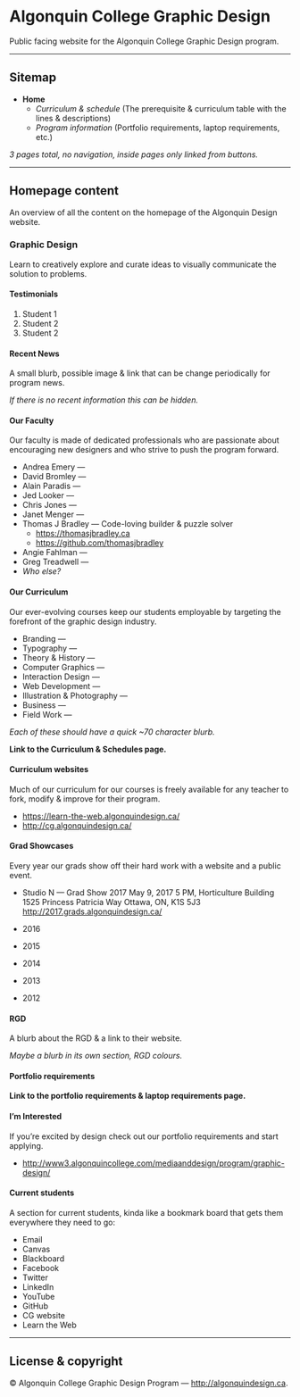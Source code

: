 # Algonquin College Graphic Design

Public facing website for the Algonquin College Graphic Design program.

---

## Sitemap

- **Home**
  - *Curriculum & schedule*
    (The prerequisite & curriculum table with the lines & descriptions)
  - *Program information*
    (Portfolio requirements, laptop requirements, etc.)

*3 pages total, no navigation, inside pages only linked from buttons.*

---

## Homepage content

An overview of all the content on the homepage of the Algonquin Design website.

### Graphic Design

Learn to creatively explore and curate ideas to visually communicate the solution to problems.

#### Testimonials

1. Student 1
2. Student 2
3. Student 2

#### Recent News

A small blurb, possible image & link that can be change periodically for program news.

*If there is no recent information this can be hidden.*

#### Our Faculty

Our faculty is made of dedicated professionals who are passionate about encouraging new designers and who strive to push the program forward.

- Andrea Emery — 
- David Bromley — 
- Alain Paradis — 
- Jed Looker — 
- Chris Jones — 
- Janet Menger — 
- Thomas J Bradley — Code-loving builder & puzzle solver
  - https://thomasjbradley.ca
  - https://github.com/thomasjbradley
- Angie Fahlman — 
- Greg Treadwell — 
- *Who else?*

#### Our Curriculum

Our ever-evolving courses keep our students employable by targeting the forefront of the graphic design industry.

- Branding —
- Typography —
- Theory & History —
- Computer Graphics —
- Interaction Design —
- Web Development —
- Illustration & Photography —
- Business —
- Field Work —

*Each of these should have a quick ~70 character blurb.*

**Link to the Curriculum & Schedules page.**

#### Curriculum websites

Much of our curriculum for our courses is freely available for any teacher to fork, modify & improve for their program.

- https://learn-the-web.algonquindesign.ca/
- http://cg.algonquindesign.ca/

#### Grad Showcases

Every year our grads show off their hard work with a website and a public event.

- Studio N — Grad Show 2017
  May 9, 2017
  5 PM, Horticulture Building
  1525 Princess Patricia Way
  Ottawa, ON, K1S 5J3
  http://2017.grads.algonquindesign.ca/

- 2016
- 2015
- 2014
- 2013
- 2012

#### RGD

A blurb about the RGD & a link to their website.

*Maybe a blurb in its own section, RGD colours.*

#### Portfolio requirements

**Link to the portfolio requirements & laptop requirements page.**

#### I’m Interested

If you’re excited by design check out our portfolio requirements and start applying.

- http://www3.algonquincollege.com/mediaanddesign/program/graphic-design/

#### Current students

A section for current students, kinda like a bookmark board that gets them everywhere they need to go:

- Email
- Canvas
- Blackboard
- Facebook
- Twitter
- LinkedIn
- YouTube
- GitHub
- CG website
- Learn the Web

---

## License & copyright

© Algonquin College Graphic Design Program — <http://algonquindesign.ca>.
